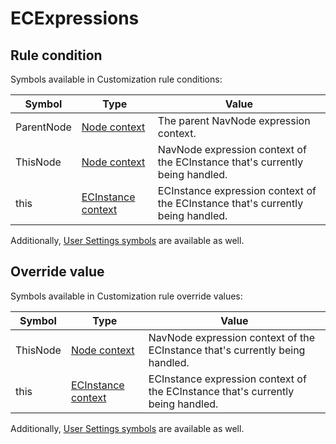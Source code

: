 # ECExpressions

## Rule condition

Symbols available in Customization rule conditions:

| Symbol     | Type                                                          | Value                                                                           |
| ---------- | ------------------------------------------------------------- | ------------------------------------------------------------------------------- |
| ParentNode | [Node context](../advanced/ECExpressions.md#navnode)          | The parent NavNode expression context.                                          |
| ThisNode   | [Node context](../advanced/ECExpressions.md#navnode)          | NavNode expression context of the ECInstance that's currently being handled.    |
| this       | [ECInstance context](../advanced/ECExpressions.md#ecinstance) | ECInstance expression context of the ECInstance that's currently being handled. |

Additionally, [User Settings symbols](../advanced/ECExpressions.md#symbols-in-global-context) are available as well.

## Override value

Symbols available in Customization rule override values:

| Symbol   | Type                                                          | Value                                                                           |
| -------- | ------------------------------------------------------------- | ------------------------------------------------------------------------------- |
| ThisNode | [Node context](../advanced/ECExpressions.md#navnode)          | NavNode expression context of the ECInstance that's currently being handled.    |
| this     | [ECInstance context](../advanced/ECExpressions.md#ecinstance) | ECInstance expression context of the ECInstance that's currently being handled. |

Additionally, [User Settings symbols](../advanced/ECExpressions.md#symbols-in-global-context) are available as well.
